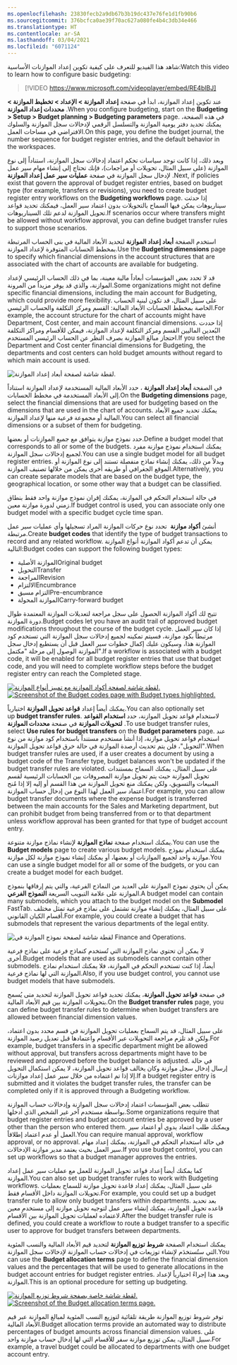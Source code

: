 ```yaml
---
ms.openlocfilehash: 23830fecb2a9db67b3b19dc437e76fe1d1fb90b6
ms.sourcegitcommit: 376bcfca0ae39f70ac627a080fe4b4c3db34e466
ms.translationtype: HT
ms.contentlocale: ar-SA
ms.lasthandoff: 03/04/2021
ms.locfileid: "6071124"
---
```

<span data-ttu-id="34fd2-101">شاهد هذا الفيديو للتعرف على كيفية تكوين إعداد الموازنات الأساسية:</span><span class="sxs-lookup"><span data-stu-id="34fd2-101">Watch this video to learn how to configure basic budgeting:</span></span>


> [!VIDEO https://www.microsoft.com/videoplayer/embed/RE4blBJ] 

<span data-ttu-id="34fd2-102">عند تكوين إعداد الموازنة، ابدأ في صفحة **إعداد الموازنة > الإعداد > تخطيط الموازنة > محددات إعداد الموازنة** .</span><span class="sxs-lookup"><span data-stu-id="34fd2-102">When you configure budgeting, start on the **Budgeting > Setup > Budget planning > Budgeting parameters** page.</span></span> <span data-ttu-id="34fd2-103">في هذه الصفحة، يمكنك تحديد دفتر يومية الموازنة والتسلسل الرقمي لإدخالات سجل الموازنة والسلوك الافتراضي في مساحات العمل.</span><span class="sxs-lookup"><span data-stu-id="34fd2-103">On this page, you define the budget journal, the number sequence for budget register entries, and the default behavior in the workspaces.</span></span>


<span data-ttu-id="34fd2-104">وبعد ذلك، إذا كانت توجد سياسات تحكم اعتماد إدخالات سجل الموازنة، استناداً إلى نوع الموازنة (على سبيل المثال، تحويلات أو مراجعات)، فإنك تحتاج إلى إنشاء مهام سير عمل لإدخال سجل الموازنة في صفحة **عمليات سير عمل إعداد الموازنة** .</span><span class="sxs-lookup"><span data-stu-id="34fd2-104">Next, if policies exist that govern the approval of budget register entries, based on budget type (for example, transfers or revisions), you need to create budget register entry workflows on the **Budgeting workflows** page.</span></span> <span data-ttu-id="34fd2-105">إذا حدثت سيناريوهات يمكن فيها السماح بالتحويلات بدون اعتماد سير العمل، فيمكنك تحديد قواعد تحويل الموازنة لدعم تلك السيناريوهات.</span><span class="sxs-lookup"><span data-stu-id="34fd2-105">If scenarios occur where transfers might be allowed without workflow approval, you can define budget transfer rules to support those scenarios.</span></span>


<span data-ttu-id="34fd2-106">استخدم الصفحة **أبعاد إعداد الموازنة** لتحديد الأبعاد المالية في بنى الحساب المرتبطة بمخطط الحسابات المتوفرة لإعداد الموازنة.</span><span class="sxs-lookup"><span data-stu-id="34fd2-106">Use the **Budgeting dimensions** page to specify which financial dimensions in the account structures that are associated with the chart of accounts are available for budgeting.</span></span>

<span data-ttu-id="34fd2-107">قد لا تحدد بعض المؤسسات أبعاداً مالية معينة، بما في ذلك الحساب الرئيسي لإعداد الموازنة، والذي قد يوفر مزيداً من المرونة.</span><span class="sxs-lookup"><span data-stu-id="34fd2-107">Some organizations might not define specific financial dimensions, including the main account for Budgeting, which could provide more flexibility.</span></span> <span data-ttu-id="34fd2-108">على سبيل المثال، قد تكون لبنية الحساب الخاصة بمخطط الحسابات الأبعاد المالية: القسم ومركز التكلفة والحساب الرئيسي.</span><span class="sxs-lookup"><span data-stu-id="34fd2-108">For example, the account structure for the chart of accounts might have Department, Cost center, and main account financial dimensions.</span></span> <span data-ttu-id="34fd2-109">إذا حددت البُعدين الماليين القسم ومركز التكلفة لإعداد الموازنة، فيمكن للأقسام ومراكز التكلفة احتجاز مبالغ الموازنة بصرف النظر عن الحساب الرئيسي المستخدم.</span><span class="sxs-lookup"><span data-stu-id="34fd2-109">If you select the Department and Cost center financial dimensions for Budgeting, the departments and cost centers can hold budget amounts without regard to which main account is used.</span></span>

![لقطة شاشة لصفحة أبعاد إعداد الموازنة.](../media/budgeting-dimensions.png)

<span data-ttu-id="34fd2-111">في الصفحة **أبعاد إعداد الموازنة** ، حدد الأبعاد المالية المستخدمة لإعداد الموازنة استناداً إلى الأبعاد المستخدمة في مخطط الحسابات.</span><span class="sxs-lookup"><span data-stu-id="34fd2-111">On the **Budgeting dimensions** page, select the financial dimensions that are used for budgeting based on the dimensions that are used in the chart of accounts.</span></span> <span data-ttu-id="34fd2-112">يمكنك تحديد جميع الأبعاد المالية أو مجموعة فرعية منها لإعداد الموازنة.</span><span class="sxs-lookup"><span data-stu-id="34fd2-112">You can select all financial dimensions or a subset of them for budgeting.</span></span>

<span data-ttu-id="34fd2-113">حدد نموذج موازنة يتوافق مع جميع الموازنات أو بعضها.</span><span class="sxs-lookup"><span data-stu-id="34fd2-113">Define a budget model that corresponds to all or some of the budgets.</span></span>
<span data-ttu-id="34fd2-114">يمكنك استخدام نموذج موازنة مفرد لجميع إدخالات سجل الموازنة.</span><span class="sxs-lookup"><span data-stu-id="34fd2-114">You can use a single budget model for all budget register entries.</span></span>
<span data-ttu-id="34fd2-115">وبدلاً من ذلك، يمكنك إنشاء نماذج منفصلة تستند إلى نوع الموازنة أو الموقع الجغرافي أو طريقه أخرى يمكن من خلالها تصنيف الموازنة.</span><span class="sxs-lookup"><span data-stu-id="34fd2-115">Alternatively, you can create separate models that are based on the budget type, the geographical location, or some other way that a budget can be classified.</span></span>

<span data-ttu-id="34fd2-116">في حالة استخدام التحكم في الموازنة، يمكنك إقران نموذج موازنة واحد فقط بنطاق زمني لدورة موازنة معين.</span><span class="sxs-lookup"><span data-stu-id="34fd2-116">If budget control is used, you can associate only one budget model with a specific budget cycle time span.</span></span>

<span data-ttu-id="34fd2-117">أنشئ **أكواد موازنة**  تحدد نوع حركات الموازنة المراد تسجيلها وأي عمليات سير عمل مرتبطة.</span><span class="sxs-lookup"><span data-stu-id="34fd2-117">Create **budget codes** that identify the type of budget transactions to record and any related workflow.</span></span> <span data-ttu-id="34fd2-118">يمكن أن تدعم أكواد الموازنة أنواع الموازنة التالية:</span><span class="sxs-lookup"><span data-stu-id="34fd2-118">Budget codes can support the following budget types:</span></span>

-   <span data-ttu-id="34fd2-119">الموازنة الأصلية</span><span class="sxs-lookup"><span data-stu-id="34fd2-119">Original budget</span></span>
-   <span data-ttu-id="34fd2-120">التحويل</span><span class="sxs-lookup"><span data-stu-id="34fd2-120">Transfer</span></span>
-   <span data-ttu-id="34fd2-121">المراجعة</span><span class="sxs-lookup"><span data-stu-id="34fd2-121">Revision</span></span>
-   <span data-ttu-id="34fd2-122">الالتزام</span><span class="sxs-lookup"><span data-stu-id="34fd2-122">Encumbrance</span></span>
-   <span data-ttu-id="34fd2-123">التزام مسبق</span><span class="sxs-lookup"><span data-stu-id="34fd2-123">Pre-encumbrance</span></span>
-   <span data-ttu-id="34fd2-124">الموازنة المحولة</span><span class="sxs-lookup"><span data-stu-id="34fd2-124">Carry-forward budget</span></span>

<span data-ttu-id="34fd2-125">تتيح لك أكواد الموازنة الحصول على سجل مراجعة لتعديلات الموازنة المعتمدة طوال دورة الموازنة.</span><span class="sxs-lookup"><span data-stu-id="34fd2-125">Budget codes let you have an audit trail of approved budget modifications throughout the course of the budget cycle.</span></span> <span data-ttu-id="34fd2-126">إذا كان سير العمل مرتبطاً بكود موازنة، فسيتم تمكينه لجميع إدخالات سجل الموازنة التي تستخدم كود الموازنة هذا، وسيكون عليك إكمال خطوات سير العمل قبل أن يستطيع إدخال سجل الموازنة الوصول إلى مرحلة "مكتمل".</span><span class="sxs-lookup"><span data-stu-id="34fd2-126">If a workflow is associated with a budget code, it will be enabled for all budget register entries that use that budget code, and you will need to complete workflow steps before the budget register entry can reach the Completed stage.</span></span>
 
<span data-ttu-id="34fd2-127">[ ![لقطة شاشة لصفحة أكواد الموازنة مع تمييز أنواع الموازنة.](../media/budget-codes.png) ](../media/budget-codes.png#lightbox)</span><span class="sxs-lookup"><span data-stu-id="34fd2-127">[ ![Screenshot of the Budget codes page with Budget types highlighted.](../media/budget-codes.png) ](../media/budget-codes.png#lightbox)</span></span>

<span data-ttu-id="34fd2-128">يمكنك أيضاً إعداد **قواعد تحويل الموازنة** اختيارياً.</span><span class="sxs-lookup"><span data-stu-id="34fd2-128">You can also optionally set up **budget transfer rules**.</span></span> <span data-ttu-id="34fd2-129">لاستخدام قواعد تحويل الموازنة، حدد **استخدام القواعد لتحويلات الموازنة** في صفحة **محددات الموازنة** .</span><span class="sxs-lookup"><span data-stu-id="34fd2-129">To use budget transfer rules, select **Use rules for budget transfers** on the **Budget parameters** page.</span></span> <span data-ttu-id="34fd2-130">عند استخدام قواعد تحويل موازنة، إذا أنشأ مستخدم مستنداً باستخدام كود موازنة من نوع "التحويل"، فلن يتم تحديث أرصدة الموازنة في حالة خرق قواعد تحويل الموازنة.</span><span class="sxs-lookup"><span data-stu-id="34fd2-130">When budget transfer rules are used, if a user creates a document by using a budget code of the Transfer type, budget balances won't be updated if the budget transfer rules are violated.</span></span> <span data-ttu-id="34fd2-131">على سبيل المثال، يمكنك السماح بمستندات تحويل الموازنة حيث يتم تحويل موازنة المصروفات بين الحسابات الرئيسية لقسم المبيعات والتسويق، ولكن يمكنك منع تحويل الموازنة من هذا القسم أو إليه إلا إذا مُنح اعتماد سير العمل لهذا النوع من إدخال حساب الموازنة.</span><span class="sxs-lookup"><span data-stu-id="34fd2-131">For example, you can allow budget transfer documents where the expense budget is transferred between the main accounts for the Sales and Marketing department, but can prohibit budget from being transferred from or to that department unless workflow approval has been granted for that type of budget account entry.</span></span>


<span data-ttu-id="34fd2-132">يمكنك استخدام صفحة **نماذج الموازنة** لإنشاء نماذج موازنة متنوعة.</span><span class="sxs-lookup"><span data-stu-id="34fd2-132">You can use the **Budget models** page to create various budget models.</span></span>
<span data-ttu-id="34fd2-133">يمكنك استخدام نموذج موازنة واحد لجميع الموازنات أو بعضها، أو يمكنك إنشاء نموذج موازنة لكل موازنة.</span><span class="sxs-lookup"><span data-stu-id="34fd2-133">You can use a single budget model for all or some of the budgets, or you can create a budget model for each budget.</span></span>

<span data-ttu-id="34fd2-134">يمكن أن يحتوي نموذج الموازنة على العديد من النماذج الفرعية، والتي يتم إرفاقها بنموذج الموازنة على علامة التبويب السريعة **النموذج الفرعي**.</span><span class="sxs-lookup"><span data-stu-id="34fd2-134">A budget model can contain many submodels, which you attach to the budget model on the **Submodel** FastTab.</span></span> <span data-ttu-id="34fd2-135">على سبيل المثال، يمكنك إنشاء موازنة تشتمل على نماذج فرعية تمثل مختلف أقسام الكيان القانوني.</span><span class="sxs-lookup"><span data-stu-id="34fd2-135">For example, you could create a budget that has submodels that represent the various departments of the legal entity.</span></span>

![لقطة شاشة لصفحة نموذج الموازنة في Finance and Operations.](../media/budget-models.png)

<span data-ttu-id="34fd2-137">لا يمكن أن تحتوي نماذج الموازنة التي تُستخدم كنماذج فرعية على نماذج فرعية أخرى.</span><span class="sxs-lookup"><span data-stu-id="34fd2-137">Budget models that are used as submodels cannot contain other submodels.</span></span>
<span data-ttu-id="34fd2-138">أيضاً، إذا كنت تستخدم التحكم في الموازنة، فلا يمكنك استخدام نماذج الموازنة التي لها نماذج فرعية.</span><span class="sxs-lookup"><span data-stu-id="34fd2-138">Also, if you use budget control, you cannot use budget models that have submodels.</span></span>

<span data-ttu-id="34fd2-139">في صفحة **قواعد** **تحويل الموازنة**، يمكنك تحديد قواعد تحويل الموازنة لتحديد متى يُسمح بتحويلات الموازنة بين قيم الأبعاد المالية.</span><span class="sxs-lookup"><span data-stu-id="34fd2-139">On the **Budget transfer** **rules** page, you can define budget transfer rules to determine when budget transfers are allowed between financial dimension values.</span></span>

<span data-ttu-id="34fd2-140">على سبيل المثال، قد يتم السماح بعمليات تحويل الموازنة في قسم محدد بدون اعتماد، ولكن قد تلزم مراجعة التحويلات عبر الأقسام واعتمادها قبل تعديل رصيد الموازنة.</span><span class="sxs-lookup"><span data-stu-id="34fd2-140">For example, budget transfers in a specific department might be allowed without approval, but transfers across departments might have to be reviewed and approved before the budget balance is adjusted.</span></span> <span data-ttu-id="34fd2-141">في حالة إرسال إدخال سجل موازنة وكان يخالف قواعد تحويل الموازنة، لا يمكن استكمال التحويل إلا إذا تم اعتماده من خلال سير عمل إعداد موازنات.</span><span class="sxs-lookup"><span data-stu-id="34fd2-141">If a budget register entry is submitted and it violates the budget transfer rules, the transfer can be completed only if it is approved through a Budgeting workflow.</span></span>

<span data-ttu-id="34fd2-142">تتطلب بعض المؤسسات اعتماد إدخالات سجل الموازنة وإدخالات حساب الموازنة بواسطة مستخدم آخر غير الشخص الذي أدخلها.</span><span class="sxs-lookup"><span data-stu-id="34fd2-142">Some organizations require that budget register entries and budget account entries be approved by a user other than the person who entered them.</span></span> <span data-ttu-id="34fd2-143">ويمكنك طلب اعتماد يدوي أو اعتماد سير العمل أو عدم اعتماد إطلاقاً.</span><span class="sxs-lookup"><span data-stu-id="34fd2-143">You can require manual approval, workflow approval, or no approval.</span></span> <span data-ttu-id="34fd2-144">في حالة استخدام التحكم في الموازنة، يمكنك إعداد مهام سير العمل بحيث يعتمد مدير موازنة الإدخالات.</span><span class="sxs-lookup"><span data-stu-id="34fd2-144">If you use budget control, you can set up workflows so that a budget manager approves the entries.</span></span>

<span data-ttu-id="34fd2-145">كما يمكنك أيضاً إعداد قواعد تحويل الموازنة للعمل مع عمليات سير عمل إعداد الموازنة.</span><span class="sxs-lookup"><span data-stu-id="34fd2-145">You can also set up budget transfer rules to work with Budgeting workflows.</span></span> <span data-ttu-id="34fd2-146">على سبيل المثال، يمكنك إعداد قاعدة تحويل موازنة للسماح بعمليات تحويلات الموازنة داخل الأقسام فقط.</span><span class="sxs-lookup"><span data-stu-id="34fd2-146">For example, you could set up a budget transfer rule to allow only budget transfers within departments.</span></span> <span data-ttu-id="34fd2-147">بعد تحديد قاعده تحويل الموازنة، يمكنك إنشاء سير عمل لتوجيه تحويل موازنة إلى مستخدم معين لاعتماده لعمليات تحويل الموازنة بين الأقسام.</span><span class="sxs-lookup"><span data-stu-id="34fd2-147">After the budget transfer rule is defined, you could create a workflow to route a budget transfer to a specific user to approve for budget transfers between departments.</span></span>

<span data-ttu-id="34fd2-148">يمكنك استخدام الصفحة **شروط توزيع الموازنة** لتحديد قيم الأبعاد المالية والنسب المئوية التي ستُستخدَم لإنشاء توزيعات في إدخالات حساب الموازنة لإدخالات سجل الموازنة.</span><span class="sxs-lookup"><span data-stu-id="34fd2-148">You can use the **Budget allocation terms** page to define the financial dimension values and the percentages that will be used to generate allocations in the budget account entries for budget register entries.</span></span>
<span data-ttu-id="34fd2-149">ويعد هذا إجراءً اختيارياً لإعداد الموازنة.</span><span class="sxs-lookup"><span data-stu-id="34fd2-149">This is an optional procedure for setting up budgeting.</span></span>

 
<span data-ttu-id="34fd2-150">[ ![لقطة شاشة خاصة بصفحة شروط توزيع الموازنة.](../media/budget-allocation-terms.png) ](../media/budget-allocation-terms.png#lightbox)</span><span class="sxs-lookup"><span data-stu-id="34fd2-150">[ ![Screenshot of the Budget allocation terms page.](../media/budget-allocation-terms.png) ](../media/budget-allocation-terms.png#lightbox)</span></span>

<span data-ttu-id="34fd2-151">توفر شروط توزيع الموازنة طريقة تلقائية لتوزيع النسب المئوية لمبالغ الموازنة عبر قيم الأبعاد المالية.</span><span class="sxs-lookup"><span data-stu-id="34fd2-151">Budget allocation terms provide an automated way to distribute percentages of budget amounts across financial dimension values.</span></span> <span data-ttu-id="34fd2-152">على سبيل المثال، يمكن توزيع موازنة سفر للأقسام التي لها إدخال حساب موازنة واحد.</span><span class="sxs-lookup"><span data-stu-id="34fd2-152">For example, a travel budget could be allocated to departments with one budget account entry.</span></span>
